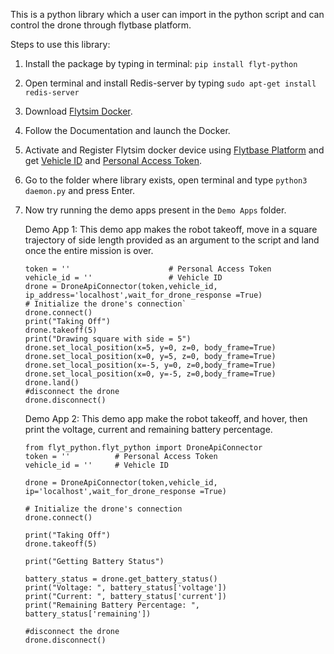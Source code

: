 This is a python library which a user can import in the python script and can control the drone through flytbase platform.

Steps to use this library:
1. Install the package by typing in terminal: `pip install flyt-python` 
2. Open terminal and install Redis-server by typing `sudo apt-get install redis-server` 
3. Download [Flytsim Docker](http://docs.flytbase.com/docs/FlytSim/docker.html). 
4. Follow the Documentation and launch the Docker.
5. Activate and Register Flytsim docker device using [Flytbase Platform](https://my.flytbase.com) and get [Vehicle ID](https://my.flytbase.com/devices/) and [Personal Access Token](https://my.flytbase.com/developer/token/).
6. Go to the folder where library exists, open terminal and type `python3 daemon.py` and press Enter.
7. Now try running the demo apps present in the `Demo Apps` folder.

    Demo App 1:  This demo app makes the robot takeoff, move in a square trajectory of side length provided as an argument to the script and land once the entire mission is over.
    
    ```from flyt_python.flyt_python import DroneApiConnector
    token = ''                      # Personal Access Token
    vehicle_id = ''                 # Vehicle ID
    drone = DroneApiConnector(token,vehicle_id, ip_address='localhost',wait_for_drone_response =True)
    # Initialize the drone's connection`
    drone.connect()
    print("Taking Off")
    drone.takeoff(5)
    print("Drawing square with side = 5")
    drone.set_local_position(x=5, y=0, z=0, body_frame=True)
    drone.set_local_position(x=0, y=5, z=0, body_frame=True)
    drone.set_local_position(x=-5, y=0, z=0,body_frame=True)
    drone.set_local_position(x=0, y=-5, z=0,body_frame=True)
    drone.land()
    #disconnect the drone
    drone.disconnect()
    ``` 
 
    Demo App 2: This demo app make the robot takeoff, and hover, then print the voltage, current and remaining battery percentage.
    
    ```
    from flyt_python.flyt_python import DroneApiConnector
    token = ''          # Personal Access Token
    vehicle_id = ''     # Vehicle ID
    
    drone = DroneApiConnector(token,vehicle_id, ip='localhost',wait_for_drone_response =True)

    # Initialize the drone's connection
    drone.connect()

    print("Taking Off")
    drone.takeoff(5)

    print("Getting Battery Status")

    battery_status = drone.get_battery_status()
    print("Voltage: ", battery_status['voltage'])
    print("Current: ", battery_status['current'])
    print("Remaining Battery Percentage: ", battery_status['remaining'])

    #disconnect the drone
    drone.disconnect()
    ```
